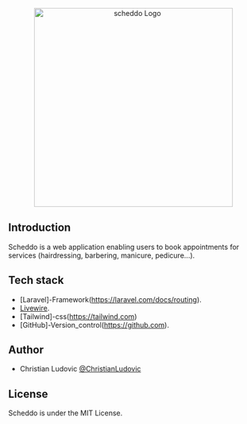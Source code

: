 <p align="center">
    <img src="/scheddo-logo.svg" width="400" alt="scheddo Logo">
</p>

## Introduction

Scheddo is a web application enabling users to book appointments for services (hairdressing, barbering, manicure, pedicure...).

## Tech stack

- [Laravel]-Framework(https://laravel.com/docs/routing).
- [Livewire](https://laravel-livewire.com).
- [Tailwind]-css(https://tailwind.com)
- [GitHub]-Version_control(https://github.com).

## Author

- Christian Ludovic [@ChristianLudovic](https://github.com/ChristianLudovic)

## License

Scheddo is under the MIT License.
